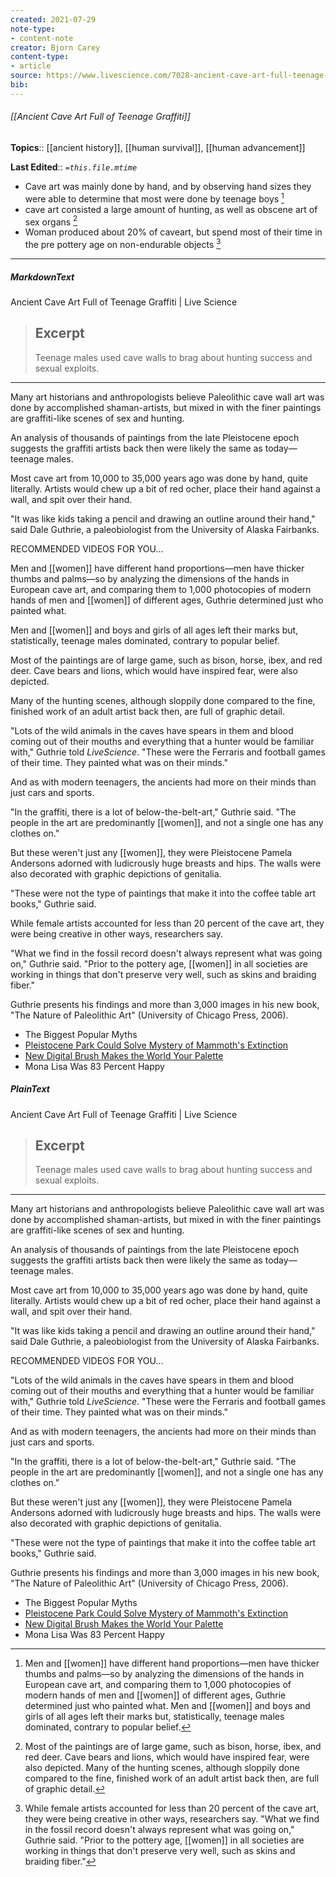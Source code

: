 ```yaml
---
created: 2021-07-29
note-type: 
- content-note
creator: Bjorn Carey
content-type:
- article
source: https://www.livescience.com/7028-ancient-cave-art-full-teenage-graffiti.html
bib:
---
```


###### [[Ancient Cave Art Full of Teenage Graffiti]]

**Topics**::  [[ancient history]], [[human survival]], [[human advancement]]

**Last Edited**:: *`=this.file.mtime`*

- Cave art was mainly done by hand, and by observing hand sizes they were able to determine that most were done by teenage boys [^1]
- cave art consisted a large amount of hunting, as well as obscene art of sex organs [^2]
- Woman produced about 20% of caveart, but spend most of their time in the pre pottery age on non-endurable objects [^3]

---


##### MarkdownText

Ancient Cave Art Full of Teenage Graffiti | Live Science

> ## Excerpt
> Teenage males used cave walls to brag about hunting success and sexual exploits.

---
Many art historians and anthropologists believe Paleolithic cave wall art was done by accomplished shaman-artists, but mixed in with the finer paintings are graffiti-like scenes of sex and hunting.

An analysis of thousands of paintings from the late Pleistocene epoch suggests the graffiti artists back then were likely the same as today—teenage males.

Most cave art from 10,000 to 35,000 years ago was done by hand, quite literally. Artists would chew up a bit of red ocher, place their hand against a wall, and spit over their hand.

"It was like kids taking a pencil and drawing an outline around their hand," said Dale Guthrie, a paleobiologist from the University of Alaska Fairbanks.

RECOMMENDED VIDEOS FOR YOU...

Men and [[women]] have different hand proportions—men have thicker thumbs and palms—so by analyzing the dimensions of the hands in European cave art, and comparing them to 1,000 photocopies of modern hands of men and [[women]] of different ages, Guthrie determined just who painted what.

Men and [[women]] and boys and girls of all ages left their marks but, statistically, teenage males dominated, contrary to popular belief.

Most of the paintings are of large game, such as bison, horse, ibex, and red deer. Cave bears and lions, which would have inspired fear, were also depicted.

Many of the hunting scenes, although sloppily done compared to the fine, finished work of an adult artist back then, are full of graphic detail.

"Lots of the wild animals in the caves have spears in them and blood coming out of their mouths and everything that a hunter would be familiar with," Guthrie told _LiveScience_. "These were the Ferraris and football games of their time. They painted what was on their minds."

And as with modern teenagers, the ancients had more on their minds than just cars and sports.

"In the graffiti, there is a lot of below-the-belt-art," Guthrie said. "The people in the art are predominantly [[women]], and not a single one has any clothes on."

But these weren't just any [[women]], they were Pleistocene Pamela Andersons adorned with ludicrously huge breasts and hips. The walls were also decorated with graphic depictions of genitalia.

"These were not the type of paintings that make it into the coffee table art books," Guthrie said.

While female artists accounted for less than 20 percent of the cave art, they were being creative in other ways, researchers say.

"What we find in the fossil record doesn't always represent what was going on," Guthrie said. "Prior to the pottery age, [[women]] in all societies are working in things that don't preserve very well, such as skins and braiding fiber."

Guthrie presents his findings and more than 3,000 images in his new book, "The Nature of Paleolithic Art" (University of Chicago Press, 2006).

-   The Biggest Popular Myths
-   [Pleistocene Park Could Solve Mystery of Mammoth's Extinction](https://www.livescience.com/243-pleistocene-park-solve-mystery-mammoth-extinction.html)
-   [New Digital Brush Makes the World Your Palette](https://www.livescience.com/446-digital-brush-world-palette.html)
-   Mona Lisa Was 83 Percent Happy


##### PlainText

 Ancient Cave Art Full of Teenage Graffiti | Live Science

> ## Excerpt
> Teenage males used cave walls to brag about hunting success and sexual exploits.

---
Many art historians and anthropologists believe Paleolithic cave wall art was done by accomplished shaman-artists, but mixed in with the finer paintings are graffiti-like scenes of sex and hunting.

An analysis of thousands of paintings from the late Pleistocene epoch suggests the graffiti artists back then were likely the same as today—teenage males.

Most cave art from 10,000 to 35,000 years ago was done by hand, quite literally. Artists would chew up a bit of red ocher, place their hand against a wall, and spit over their hand.

"It was like kids taking a pencil and drawing an outline around their hand," said Dale Guthrie, a paleobiologist from the University of Alaska Fairbanks.

RECOMMENDED VIDEOS FOR YOU...

[^1]: Men and [[women]] have different hand proportions—men have thicker thumbs and palms—so by analyzing the dimensions of the hands in European cave art, and comparing them to 1,000 photocopies of modern hands of men and [[women]] of different ages, Guthrie determined just who painted what. Men and [[women]] and boys and girls of all ages left their marks but, statistically, teenage males dominated, contrary to popular belief.

[^2]: Most of the paintings are of large game, such as bison, horse, ibex, and red deer. Cave bears and lions, which would have inspired fear, were also depicted. Many of the hunting scenes, although sloppily done compared to the fine, finished work of an adult artist back then, are full of graphic detail.

"Lots of the wild animals in the caves have spears in them and blood coming out of their mouths and everything that a hunter would be familiar with," Guthrie told _LiveScience_. "These were the Ferraris and football games of their time. They painted what was on their minds."

And as with modern teenagers, the ancients had more on their minds than just cars and sports.

"In the graffiti, there is a lot of below-the-belt-art," Guthrie said. "The people in the art are predominantly [[women]], and not a single one has any clothes on."

But these weren't just any [[women]], they were Pleistocene Pamela Andersons adorned with ludicrously huge breasts and hips. The walls were also decorated with graphic depictions of genitalia.

"These were not the type of paintings that make it into the coffee table art books," Guthrie said.

[^3]: While female artists accounted for less than 20 percent of the cave art, they were being creative in other ways, researchers say. "What we find in the fossil record doesn't always represent what was going on," Guthrie said. "Prior to the pottery age, [[women]] in all societies are working in things that don't preserve very well, such as skins and braiding fiber."

Guthrie presents his findings and more than 3,000 images in his new book, "The Nature of Paleolithic Art" (University of Chicago Press, 2006).

-   The Biggest Popular Myths
-   [Pleistocene Park Could Solve Mystery of Mammoth's Extinction](https://www.livescience.com/243-pleistocene-park-solve-mystery-mammoth-extinction.html)
-   [New Digital Brush Makes the World Your Palette](https://www.livescience.com/446-digital-brush-world-palette.html)
-   Mona Lisa Was 83 Percent Happy


